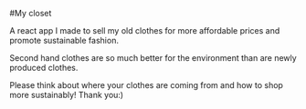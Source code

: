 #My closet 

A react app I made to sell my old clothes for more affordable prices and promote sustainable fashion. 

Second hand clothes are so much better for the environment than are newly produced clothes. 

Please think about where your clothes are coming from and how to shop more sustainably! Thank you:)
